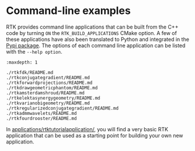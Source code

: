 # Command-line examples

RTK provides command line applications that can be built from the C++ code by turning `ON` the `RTK_BUILD_APPLICATIONS` CMake option. A few of these applications have also been translated to Python and integrated in the [Pypi package](https://pypi.org/project/itk-rtk/). The options of each command line application can be listed with the `--help option`.

```{toctree}
:maxdepth: 1

./rtkfdk/README.md
./rtkconjugategradient/README.md
./rtkforwardprojections/README.md
./rtkdrawgeometricphantom/README.md
./rtkamsterdamshroud/README.md
./rtkelektasynergygeometry/README.md
./rtkvarianobigeometry/README.md
./rtkregularizedconjugategradient/README.md
./rtkadmmwavelets/README.md
./rtkfourdrooster/README.md
```

In [applications/rtktutorialapplication/](https://github.com/RTKConsortium/RTK/blob/master/applications/rtktutorialapplication), you will find a very basic RTK application that can be used as a starting point for building your own new application.
